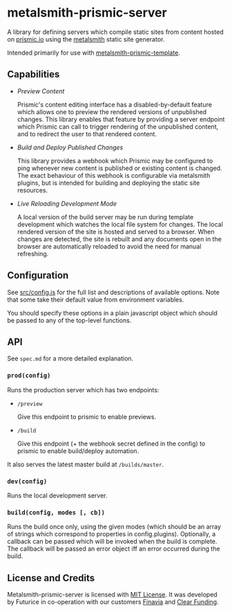 # metalsmith-prismic-server

A library for defining servers which compile static sites from content hosted on [prismic.io](https://prismic.io/) using the [metalsmith](http://metalsmith.io/) static site generator.

Intended primarily for use with [metalsmith-prismic-template](https://github.com/futurice/metalsmith-prismic-template).

## Capabilities

- *Preview Content*

  Prismic's content editing interface has a disabled-by-default feature which allows one to preview the rendered versions of unpublished changes. This library enables that feature by providing a server endpoint which Prismic can call to trigger rendering of the unpublished content, and to redirect the user to that rendered content.

- *Build and Deploy Published Changes*

  This library provides a webhook which Prismic may be configured to ping whenever new content is published or existing content is changed. The exact behaviour of this webhook is configurable via metalsmith plugins, but is intended for building and deploying the static site resources.

- *Live Reloading Development Mode*

  A local version of the build server may be run during template development which watches the local file system for changes. The local rendered version of the site is hosted and served to a browser. When changes are detected, the site is rebuilt and any documents open in the browser are automatically reloaded to avoid the need for manual refreshing.

## Configuration

See [src/config.js](src/config.js) for the full list and descriptions of available options. Note that some take their default value from environment variables.

You should specify these options in a plain javascript object which should be passed to any of the top-level functions.

## API

See `spec.md` for a more detailed explanation.

### `prod(config)`

Runs the production server which has two endpoints:

- `/preview`

  Give this endpoint to prismic to enable previews.

- `/build`

  Give this endpoint (+ the webhook secret defined in the config) to prismic to enable
  build/deploy automation.

It also serves the latest master build at `/builds/master`.

### `dev(config)`

Runs the local development server.

### `build(config, modes [, cb])`

Runs the build once only, using the given modes (which should be an array of strings which correspond to properties in config.plugins). Optionally, a callback can be passed which will be invoked when the build is complete. The callback will be passed an error object iff an error occurred during the build.

## License and Credits

Metalsmith-prismic-server is licensed with [MIT License](LICENSE.md). It was developed by Futurice in co-operation with our customers [Finavia](http://www.finavia.fi/) and [Clear Funding](http://clearfunding.com/).
